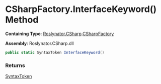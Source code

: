 # CSharpFactory\.InterfaceKeyword\(\) Method

**Containing Type**: [Roslynator.CSharp](../../README.md)\.[CSharpFactory](../README.md)

**Assembly**: Roslynator\.CSharp\.dll

```csharp
public static SyntaxToken InterfaceKeyword()
```

### Returns

[SyntaxToken](https://docs.microsoft.com/en-us/dotnet/api/microsoft.codeanalysis.syntaxtoken)

